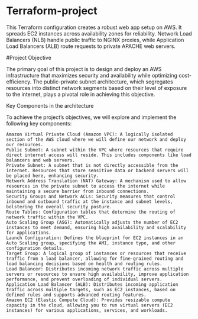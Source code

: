 # Terraform-project
This Terraform configuration creates a robust web app setup on AWS. It spreads EC2 instances across availability zones for reliability. Network Load Balancers (NLB) handle public traffic to NGINX proxies, while Application Load Balancers (ALB) route requests to private APACHE web servers. 


#Project Objective

The primary goal of this project is to design and deploy an AWS infrastructure that maximizes security and availability while optimizing cost-efficiency. The public-private subnet architecture, which segregates resources into distinct network segments based on their level of exposure to the internet, plays a pivotal role in achieving this objective.

Key Components in the architecture

To achieve the project’s objectives, we will explore and implement the following key components:

    Amazon Virtual Private Cloud (Amazon VPC): A logically isolated section of the AWS cloud where we will define our network and deploy our resources.
    Public Subnet: A subnet within the VPC where resources that require direct internet access will reside. This includes components like load balancers and web servers.
    Private Subnet: A subnet that is not directly accessible from the internet. Resources that store sensitive data or backend servers will be placed here, enhancing security.
    Network Address Translation (NAT) Gateway: A mechanism used to allow resources in the private subnet to access the internet while maintaining a secure barrier from inbound connections.
    Security Groups and Network ACLs: Security measures that control inbound and outbound traffic at the instance and subnet levels, bolstering the overall security posture.
    Route Tables: Configuration tables that determine the routing of network traffic within the VPC.
    Auto Scaling Group (ASG): Automatically adjusts the number of EC2 instances to meet demand, ensuring high availability and scalability for applications.
    Launch Configuration: Defines the blueprint for EC2 instances in an Auto Scaling group, specifying the AMI, instance type, and other configuration details.
    Target Group: A logical group of instances or resources that receive traffic from a load balancer, allowing for fine-grained routing and load balancing decisions based on health and routing rules.
    Load Balancer: Distributes incoming network traffic across multiple servers or resources to ensure high availability, improve application performance, and prevent overloading of individual servers.
    Application Load Balancer (ALB): Distributes incoming application traffic across multiple targets, such as EC2 instances, based on defined rules and supports advanced routing features.
    Amazon EC2 (Elastic Compute Cloud): Provides resizable compute capacity in the cloud, allowing you to run virtual servers (EC2 instances) for various applications, services, and workloads.
